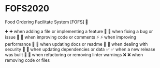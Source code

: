 # FOFS2020
Food Ordering Facilitate System [FOFS] 🎈

➕ :heavy_plus_sign: when adding a file or implementing a feature
🔨 :hammer: when fixing a bug or issue
💚 :green_heart: when improving code or comments
⚡ :zap: when improving performance
📜 :scroll: when updating docs or readme
🔑 :key: when dealing with security
🔁 :repeat: when updating dependencies or data
✅ :white_check_mark: when a new release was built
👕 :shirt: when refactoring or removing linter warnings
❌ :x: when removing code or files
